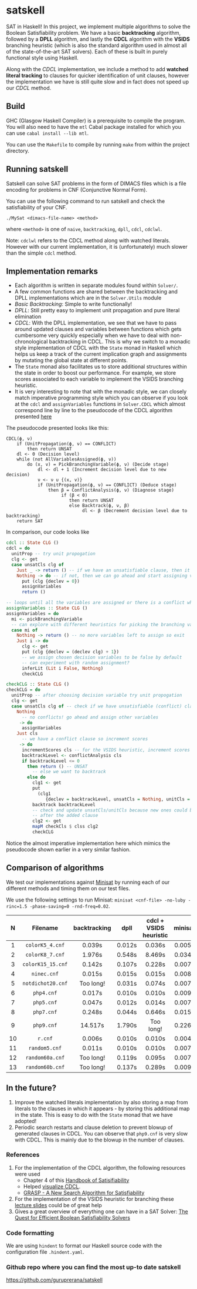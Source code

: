 # satskell

SAT in Haskell! In this project, we implement multiple algorithms to solve the Boolean Satisfiability problem. We have a basic **backtracking** algorithm, followed by a **DPLL** algorithm, and lastly the **CDCL** algorithm with the **VSIDS** branching heuristic (which is also the standard algorithm used in almost all of the state-of-the-art SAT solvers). Each of these is built in purely functional style using Haskell.

Along with the *CDCL* implementation, we include a method to add **watched literal tracking** to clauses for quicker identification of unit clauses, however the implementation we have is still quite slow and in fact does not speed up our *CDCL* method.

## Build

GHC (Glasgow Haskell Compiler) is a prerequisite to compile the program. You will also need to have the `mtl` Cabal package installed for which you can use `cabal install --lib mtl`.

You can use the `Makefile` to compile by running `make` from within the project directory.

## Running satskell

Satskell can solve SAT problems in the form of DIMACS files which is a file encoding for problems in CNF (Conjunctive Normal Form).

You can use the following command to run satskell and check the satisfiability of your CNF.

```
./MySat <dimacs-file-name> <method>
```

where `<method>` is one of `naive`, `backtracking`, `dpll`, `cdcl`, `cdclwl`.

Note: `cdclwl` refers to the CDCL method along with watched literals. However with our current implementation, it is (unfortunately) much slower than the simple `cdcl` method.

## Implementation remarks

- Each algorithm is written in separate modules found within `Solver/`.
- A few common functions are shared between the backtracking and DPLL implementations which are in the `Solver.Utils` module
- *Basic Backtracking*: Simple to write functionally!
- *DPLL*: Still pretty easy to implement unit propagation and pure literal elimination
- *CDCL*: With the DPLL implementation, we see that we have to pass around updated clauses and variables between functions which gets cumbersome very quickly especially when we have to deal with non-chronological backtracking in CDCL. This is why we switch to a monadic style implementation of CDCL with the `State` monad in Haskell which helps us keep a track of the current implication graph and assignments by mutating the global state at different points. 
- The `State` monad also facilitates us to store additional structures within the state in order to boost our performance. For example, we store scores associated to each variable to implement the VSIDS branching heuristic.
- It is very interesting to note that with the monadic style, we can closely match imperative programming style which you can observe if you look at the `cdcl` and `assignVariables` functions in `Solver.CDCL` which almost correspond line by line to the pseudocode of the CDCL algorithm presented [here](https://www.cs.princeton.edu/~zkincaid/courses/fall18/readings/SATHandbook-CDCL.pdf)

The pseudocode presented looks like this:

```
CDCL(ϕ, ν)
    if (UnitPropagation(ϕ, ν) == CONFLICT)
        then return UNSAT
    dl <- 0 (Decision level)
    while (not AllVariablesAssigned(ϕ, ν))
        do (x, v) = PickBranchingVariable(ϕ, ν) (Decide stage)
            dl <- dl + 1 (Increment decision level due to new decision)
            ν <- ν ∪ {(x, v)}
            if (UnitPropagation(ϕ, ν) == CONFLICT) (Deduce stage)
                then β = ConflictAnalysis(ϕ, ν) (Diagnose stage)
                     if (β < 0)
                        then return UNSAT
                        else Backtrack(ϕ, ν, β)
                             dl <- β (Decrement decision level due to backtracking)
    return SAT
```

In comparison, our code looks like

```hs
cdcl :: State CLG ()
cdcl = do
  unitProp -- try unit propogation
  clg <- get
  case unsatCls clg of
    Just _ -> return () -- if we have an unsatisfiable clause, then it is UNSAT
    Nothing -> do -- if not, then we can go ahead and start assigning variables
      put (clg {declev = 0})
      assignVariables
      return ()

-- loops until all the variables are assigned or there is a conflict which is unresolvable
assignVariables :: State CLG ()
assignVariables = do
  mi <- pickBranchingVariable
  -- can explore with different heuristics for picking the branching variable - cuurently using VSIDS
  case mi of
    Nothing -> return () -- no more variables left to assign so exit
    Just i -> do
      clg <- get
      put (clg {declev = (declev clg) + 1})
      -- we assign chosen decision variables to be false by default
      -- can experiment with random assignment?
      inferLit (Lit i False, Nothing)
      checkCLG

checkCLG :: State CLG ()
checkCLG = do
  unitProp -- after choosing decision variable try unit propogation
  clg <- get
  case unsatCls clg of -- check if we have unsatisfiable (conflict) clauses
    Nothing
      -- no conflicts! go ahead and assign other variables
     -> do
      assignVariables
    Just cls
      -- we have a conflict clause so increment scores
     -> do
      incrementScores cls -- for the VSIDS heuristic, increment scores of variables in conflict clause
      backtrackLevel <- conflictAnalysis cls
      if backtrackLevel <= 0
        then return () -- UNSAT
          -- else we want to backtrack
        else do
          clg1 <- get
          put
            (clg1
               {declev = backtrackLevel, unsatCls = Nothing, unitCls = Nothing})
          backtrack backtrackLevel
          -- check and update unsatCls/unitCls because new ones could be created
          -- after the added clause
          clg2 <- get
          mapM checkCls $ clss clg2
          checkCLG
```

Notice the almost imperative implementation here which mimics the pseudocode shown earlier in a very similar fashion.

## Comparison of algorithms

We test our implementations against [Minisat](https://github.com/niklasso/minisat) by running each of our different methods and timing them on our test files.

We use the following settings to run Minisat: `minisat <cnf-file> -no-luby -rinc=1.5 -phase-saving=0 -rnd-freq=0.02`.

| **N** |    **Filename**   | **backtracking** | **dpll** | **cdcl** + **VSIDS heuristic** | **minisat** |
|:-----:|:-----------------:|:----------------:|:--------:|:------------------------------:|:-----------:|
|   1   |  `colorK5_4.cnf`  |      0.039s      |  0.012s  |             0.036s             |    0.005s   |
|   2   |  `colorK8_7.cnf`  |      1.976s      |  0.548s  |             8.469s             |    0.034s   |
|   3   | `colorK15_15.cnf` |      0.142s      |  0.107s  |             0.228s             |    0.007s   |
|   4   |    `ninec.cnf`    |      0.015s      |  0.015s  |             0.015s             |    0.008s   |
|   5   | `notdichot20.cnf` |     Too long!    |  0.031s  |             0.074s             |    0.007s   |
|   6   |     `php4.cnf`    |      0.017s      |  0.010s  |             0.010s             |    0.009s   |
|   7   |     `php5.cnf`    |      0.047s      |  0.012s  |             0.014s             |    0.007s   |
|   8   |     `php7.cnf`    |      0.248s      |  0.044s  |             0.646s             |    0.015s   |
|   9   |     `php9.cnf`    |      14.517s     |  1.790s  |            Too long!           |    0.226s   |
|   10  |      `r.cnf`      |      0.006s      |  0.010s  |             0.010s             |    0.004s   |
|   11  |   `random5.cnf`   |      0.011s      |  0.010s  |             0.010s             |    0.007s   |
|   12  |  `random60a.cnf`  |     Too long!    |  0.119s  |             0.095s             |    0.007s   |
|   13  |  `random60b.cnf`  |     Too long!    |  0.137s  |             0.289s             |    0.009s   |

## In the future?

1. Improve the watched literals implementation by also storing a map from literals to the clauses in which it appears - by storing this additional map in the state. This is easy to do with the `State` monad that we have adopted! 
2. Periodic search restarts and clause deletion to prevent blowup of generated clauses in CDCL. You can observe that `php9.cnf` is very slow with CDCL. This is mainly due to the blowup in the number of clauses.

### References

1. For the implementation of the CDCL algorithm, the following resources were used
    - Chapter 4 of this [Handbook of Satisifiability](https://www.cs.princeton.edu/~zkincaid/courses/fall18/readings/SATHandbook-CDCL.pdf)
    - Helped [visualize CDCL](https://cse442-17f.github.io/Conflict-Driven-Clause-Learning/).
    - [GRASP - A New Search Algorithm for Satisfiability](https://www.cs.cmu.edu/~emc/15-820A/reading/grasp_iccad96.pdf)
2. For the implementation of the VSIDS heuristic for branching these [lecture slides](https://baldur.iti.kit.edu/sat/files/2019/l08.pdf) could be of great help
3. Gives a great overview of everything one can have in a SAT Solver: [The Quest for Efficient Boolean Satisfiability Solvers](https://www.princeton.edu/~chaff/publication/cade_cav_2002.pdf)

### Code formatting

We are using `hindent` to format our Haskell source code with the configuration file `.hindent.yaml`.

### Github repo where you can find the most up-to date satskell

https://github.com/guruprerana/satskell
